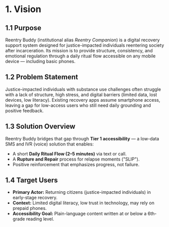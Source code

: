 # 1. Vision

## 1.1 Purpose
Reentry Buddy (institutional alias *Reentry Companion*) is a digital recovery support system designed for justice-impacted individuals reentering society after incarceration.
Its mission is to provide structure, consistency, and emotional regulation through a daily ritual flow accessible on any mobile device — including basic phones.

## 1.2 Problem Statement
Justice-impacted individuals with substance use challenges often struggle with a lack of structure, high stress, and digital barriers (limited data, lost devices, low literacy).
Existing recovery apps assume smartphone access, leaving a gap for low-access users who still need daily grounding and positive feedback.

## 1.3 Solution Overview
Reentry Buddy bridges that gap through **Tier 1 accessibility** — a low-data SMS and IVR (voice) solution that enables:
- A short **Daily Ritual Flow (2–5 minutes)** via text or call.
- A **Rupture and Repair** process for relapse moments ("SLIP").
- Positive reinforcement that emphasizes progress, not failure.

## 1.4 Target Users
- **Primary Actor:** Returning citizens (justice-impacted individuals) in early-stage recovery.
- **Context:** Limited digital literacy, low trust in technology, may rely on prepaid phones.
- **Accessibility Goal:** Plain-language content written at or below a 6th-grade reading level.
